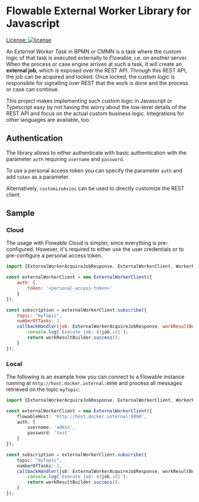 # Flowable External Worker Library for Javascript

[License:
![license](https://img.shields.io/hexpm/l/plug.svg)](https://github.com/flowable/flowable-engine/blob/main/LICENSE)

An _External Worker Task_ in BPMN or CMMN is a task where the custom logic of that task is executed externally to Flowable, i.e. on another server.
When the process or case engine arrives at such a task, it will create an **external job**, which is exposed over the REST API.
Through this REST API, the job can be acquired and locked.
Once locked, the custom logic is responsible for signalling over REST that the work is done and the process or case can continue.

This project makes implementing such custom logic in Javascript or Typescript easy by not having the worry about the low-level details of the REST API and focus on the actual custom business logic.
Integrations for other languages are available, too.

## Authentication

The library allows to either authenticate with basic authentication with the parameter `auth` requiring `username` and `password`.

To use a personal access token you can specify the parameter `auth` and add `token` as a parameter.

Alternatively, `customizeAxios` can be used to directly customize the REST client.

## Sample

### Cloud

The usage with Flowable Cloud is simpler, since everything is pre-configured.
However, it's required to either use the user credentials or to pre-configure a personal access token.

```javascript
import {ExternalWorkerAcquireJobResponse, ExternalWorkerClient, WorkerResultBuilder} from "@flowable-oss/external-worker-client";

const externalWorkerClient = new ExternalWorkerClient({
    auth: {
        token: '<personal-access-token>'
    }
});

const subscription = externalWorkerClient.subscribe({
    topic: "myTopic",
    numberOfTasks: 1,
    callbackHandler(job: ExternalWorkerAcquireJobResponse, workResultBuilder: WorkerResultBuilder) {
        console.log(`Execute job: ${job.id}`);
        return workResultBuilder.success();
    }
});
```

### Local

The following is an example how you can connect to a Flowable instance running at `http://host.docker.internal:8090` and process all messages retrieved on the topic `myTopic`:

```typescript
import {ExternalWorkerAcquireJobResponse, ExternalWorkerClient, WorkerResultBuilder} from "@flowable-oss/external-worker-client";

const externalWorkerClient = new ExternalWorkerClient({
    flowableHost: 'http://host.docker.internal:8090',
    auth: {
        username: 'admin',
        password: 'test'
    }
});

const subscription = externalWorkerClient.subscribe({
    topic: "myTopic",
    numberOfTasks: 1,
    callbackHandler(job: ExternalWorkerAcquireJobResponse, workResultBuilder: WorkerResultBuilder) {
        console.log(`Execute job: ${job.id}`);
        return workResultBuilder.success();
    }
});
```
